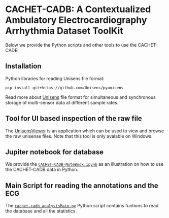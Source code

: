 # CACHET-CADB:  A Contextualized Ambulatory Electrocardiography Arrhythmia Dataset ToolKit
Below we provide the Python scripts and other tools to use the CACHET-CADB



## Installation

Python libraries for reading Unisens file format:

```pip install git+https://github.com/Unisens/pyunisens```

Read more about [Unisens](http://unisens.org/features.html) file format for simultaneous and synchronous storage of multi-sensor data at different sample rates.
 
 ## Tool for UI based inspection of the raw file
 
 The [UnisensViewer](http://software.unisens.org/download/UnisensViewer/UnisensViewer_Setup.exe) is an application which can be used to view and browse the raw unisense files. Note that this tool is only avalable on Windows.
 
 
##  Jupiter notebook for database

We provide the [`CACHET-CADB-NoteBook.ipynb`](https://github.com/cph-cachet/cachet-ecg-db/blob/master/CACHET-CADB-NoteBook.ipynb) as an illustration on how to use the CACHET-CADB data in Python.

## Main Script for reading the annotations and the ECG 

The [`cachet-cadb_analysisMain.py`](https://github.com/cph-cachet/cachet-ecg-db/blob/master/cachet-cadb_analysisMain.py) Python script contains funtions to read the database and all the statistics.

